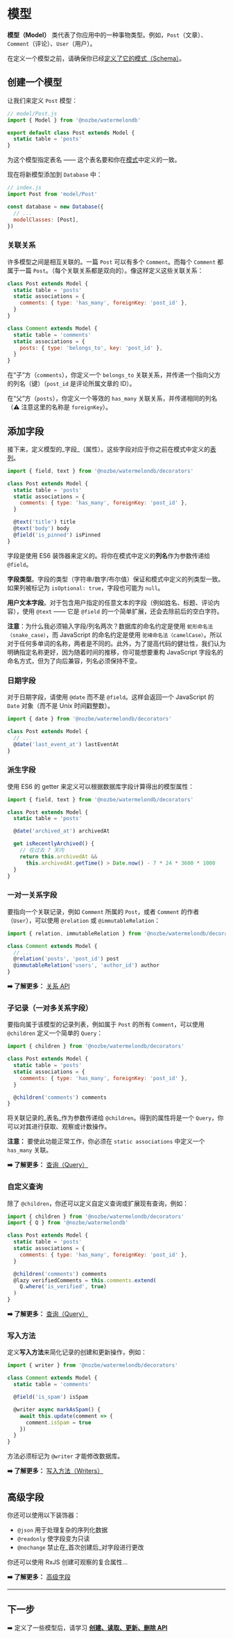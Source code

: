 # 模型

**模型（Model）** 类代表了你应用中的一种事物类型。例如，`Post`（文章）、`Comment`（评论）、`User`（用户）。

在定义一个模型之前，请确保你已经[定义了它的模式（Schema）](./Schema.md)。

## 创建一个模型

让我们来定义 `Post` 模型：

```js
// model/Post.js
import { Model } from '@nozbe/watermelondb'

export default class Post extends Model {
  static table = 'posts'
}
```

为这个模型指定表名 —— 这个表名要和你在[模式](./Schema.md)中定义的一致。

现在将新模型添加到 `Database` 中：

```js
// index.js
import Post from 'model/Post'

const database = new Database({
  // ...
  modelClasses: [Post],
})
```

### 关联关系

许多模型之间是相互关联的。一篇 `Post` 可以有多个 `Comment`。而每个 `Comment` 都属于一篇 `Post`。（每个关联关系都是双向的）。像这样定义这些关联关系：

```js
class Post extends Model {
  static table = 'posts'
  static associations = {
    comments: { type: 'has_many', foreignKey: 'post_id' },
  }
}

class Comment extends Model {
  static table = 'comments'
  static associations = {
    posts: { type: 'belongs_to', key: 'post_id' },
  }
}
```

在“子”方（`comments`），你定义一个 `belongs_to` 关联关系，并传递一个指向父方的列名（键）（`post_id` 是评论所属文章的 ID）。

在“父”方（`posts`），你定义一个等效的 `has_many` 关联关系，并传递相同的列名（⚠️ 注意这里的名称是 `foreignKey`）。

## 添加字段

接下来，定义模型的_字段_（属性）。这些字段对应于你之前在模式中定义的[表列](./Schema.md)。

```js
import { field, text } from '@nozbe/watermelondb/decorators'

class Post extends Model {
  static table = 'posts'
  static associations = {
    comments: { type: 'has_many', foreignKey: 'post_id' },
  }

  @text('title') title
  @text('body') body
  @field('is_pinned') isPinned
}
```

字段是使用 ES6 装饰器来定义的。将你在模式中定义的**列名**作为参数传递给 `@field`。

**字段类型**。字段的类型（字符串/数字/布尔值）保证和模式中定义的列类型一致。如果列被标记为 `isOptional: true`，字段也可能为 `null`。

**用户文本字段**。对于包含用户指定的任意文本的字段（例如姓名、标题、评论内容），使用 `@text` —— 它是 `@field` 的一个简单扩展，还会去除前后的空白字符。

**注意**：为什么我必须输入字段/列名两次？数据库的命名约定是使用 `蛇形命名法（snake_case）`，而 JavaScript 的命名约定是使用 `驼峰命名法（camelCase）`。所以对于任何多单词的名称，两者是不同的。此外，为了提高代码的健壮性，我们认为明确指定名称更好，因为随着时间的推移，你可能想要重构 JavaScript 字段名的命名方式，但为了向后兼容，列名必须保持不变。

### 日期字段

对于日期字段，请使用 `@date` 而不是 `@field`。这样会返回一个 JavaScript 的 `Date` 对象（而不是 Unix 时间戳整数）。

```js
import { date } from '@nozbe/watermelondb/decorators'

class Post extends Model {
  // ...
  @date('last_event_at') lastEventAt
}
```

### 派生字段

使用 ES6 的 getter 来定义可以根据数据库字段计算得出的模型属性：

```js
import { field, text } from '@nozbe/watermelondb/decorators'

class Post extends Model {
  static table = 'posts'

  @date('archived_at') archivedAt

  get isRecentlyArchived() {
    // 在过去 7 天内
    return this.archivedAt &&
      this.archivedAt.getTime() > Date.now() - 7 * 24 * 3600 * 1000
  }
}
```

### 一对一关系字段

要指向一个关联记录，例如 `Comment` 所属的 `Post`，或者 `Comment` 的作者（`User`），可以使用 `@relation` 或 `@immutableRelation`：

```js
import { relation, immutableRelation } from '@nozbe/watermelondb/decorators'

class Comment extends Model {
  // ...
  @relation('posts', 'post_id') post
  @immutableRelation('users', 'author_id') author
}
```

**➡️ 了解更多：** [关系 API](./Relation.md)

### 子记录（一对多关系字段）

要指向属于该模型的记录列表，例如属于 `Post` 的所有 `Comment`，可以使用 `@children` 定义一个简单的 `Query`：

```js
import { children } from '@nozbe/watermelondb/decorators'

class Post extends Model {
  static table = 'posts'
  static associations = {
    comments: { type: 'has_many', foreignKey: 'post_id' },
  }

  @children('comments') comments
}
```

将关联记录的_表名_作为参数传递给 `@children`。得到的属性将是一个 `Query`，你可以对其进行获取、观察或计数操作。

**注意：** 要使此功能正常工作，你必须在 `static associations` 中定义一个 `has_many` 关联。

**➡️ 了解更多：** [查询（Query）](./Query.md)

### 自定义查询

除了 `@children`，你还可以定义自定义查询或扩展现有查询，例如：

```js
import { children } from '@nozbe/watermelondb/decorators'
import { Q } from '@nozbe/watermelondb'

class Post extends Model {
  static table = 'posts'
  static associations = {
    comments: { type: 'has_many', foreignKey: 'post_id' },
  }

  @children('comments') comments
  @lazy verifiedComments = this.comments.extend(
    Q.where('is_verified', true)
  )
}
```

**➡️ 了解更多：** [查询（Query）](./Query.md)

### 写入方法

定义**写入方法**来简化记录的创建和更新操作，例如：

```js
import { writer } from '@nozbe/watermelondb/decorators'

class Comment extends Model {
  static table = 'comments'

  @field('is_spam') isSpam

  @writer async markAsSpam() {
    await this.update(comment => {
      comment.isSpam = true
    })
  }
}
```

方法必须标记为 `@writer` 才能修改数据库。

**➡️ 了解更多：** [写入方法（Writers）](./Writers.md)

## 高级字段

你还可以使用以下装饰器：

- `@json` 用于处理复杂的序列化数据
- `@readonly` 使字段变为只读
- `@nochange` 禁止在_首次创建后_对字段进行更改

你还可以使用 RxJS 创建可观察的复合属性…

**➡️ 了解更多：** [高级字段](./Advanced/AdvancedFields.md)

* * *

## 下一步

➡️ 定义了一些模型后，请学习 [**创建、读取、更新、删除 API**](./CRUD.md)
